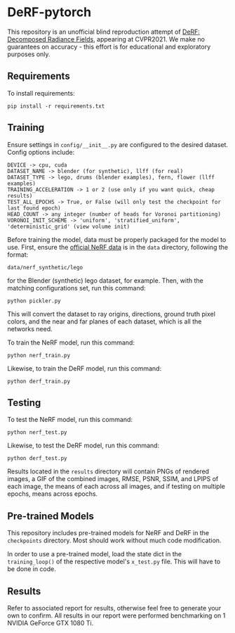 # DeRF-pytorch

This repository is an unofficial blind reproduction attempt of [DeRF: Decomposed Radiance Fields](https://arxiv.org/abs/2011.12490), appearing at CVPR2021.
We make no guarantees on accuracy - this effort is for educational and exploratory purposes only.

## Requirements

To install requirements:

```setup
pip install -r requirements.txt
```

## Training

Ensure settings in `config/__init__.py` are configured to the desired dataset.
Config options include:

```configs
DEVICE -> cpu, cuda
DATASET_NAME -> blender (for synthetic), llff (for real)
DATASET_TYPE -> lego, drums (blender examples), fern, flower (llff examples)
TRAINING_ACCELERATION -> 1 or 2 (use only if you want quick, cheap results)
TEST_ALL_EPOCHS -> True, or False (will only test the checkpoint for last found epoch)
HEAD_COUNT -> any integer (number of heads for Voronoi partitioning)
VORONOI_INIT_SCHEME -> 'uniform', 'stratified_uniform', 'deterministic_grid' (view volume init)
```

Before training the model, data must be properly packaged for the model to use.
First, ensure the [official NeRF data](https://drive.google.com/drive/folders/128yBriW1IG_3NJ5Rp7APSTZsJqdJdfc1) is in the `data` directory, following the format:

```data
data/nerf_synthetic/lego
```

for the Blender (synthetic) lego dataset, for example.
Then, with the matching configurations set, run this command:

```pickle
python pickler.py
```

This will convert the dataset to ray origins, directions, ground truth pixel colors, and the near and far planes of each dataset, which is all the networks need.

To train the NeRF model, run this command:

```train_nerf
python nerf_train.py
```

Likewise, to train the DeRF model, run this command:

```train_derf
python derf_train.py
```

## Testing

To test the NeRF model, run this command:

```eval
python nerf_test.py
```

Likewise, to test the DeRF model, run this command:

```eval
python derf_test.py
```

Results located in the `results` directory will contain PNGs of rendered images, a GIF of the combined images, RMSE, PSNR, SSIM, and LPIPS of each image, the means of each across all images, and if testing on multiple epochs, means across epochs.

## Pre-trained Models

This repository includes pre-trained models for NeRF and DeRF in the `checkpoints` directory. Most should work without much code modification.

In order to use a pre-trained model, load the state dict in the `training_loop()` of the respective model's `x_test.py` file. This will have to be done in code.

## Results

Refer to associated report for results, otherwise feel free to generate your own to confirm.
All results in our report were performed benchmarking on 1 NVIDIA GeForce GTX 1080 Ti.
